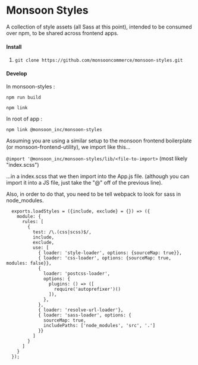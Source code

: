 # Monsoon Styles

A collection of style assets (all Sass at this point), intended to be consumed over npm, to be shared across frontend apps.

#### Install
1. `git clone https://github.com/monsooncommerce/monsoon-styles.git`

#### Develop


In monsoon-styles :

`npm run build`

`npm link`

In root of app :

`npm link @monsoon_inc/monsoon-styles`

Assuming you are using a similar setup to the monsoon frontend boilerplate (or monsoon-frontend-utility), we import like this...

`@import '@monsoon_inc/monsoon-styles/lib/<file-to-import>` (most likely "index.scss")

...in a index.scss that we then import into the App.js file. (although you can import it into a JS file, just take the "@" off of the previous line).

Also, in order to do that, you need to be tell webpack to look for sass in node_modules.

```
  exports.loadStyles = ({include, exclude} = {}) => ({
    module: {
      rules: [
        {
          test: /\.(css|scss)$/,
          include,
          exclude,
          use: [
            { loader: 'style-loader', options: {sourceMap: true}},
            { loader: 'css-loader', options: {sourceMap: true, modules: false}},
            {
              loader: 'postcss-loader',
              options: {
                plugins: () => ([
                  require('autoprefixer')()
                ]),
              },
            },
            { loader: 'resolve-url-loader'},
            { loader: 'sass-loader', options: {
              sourceMap: true,
              includePaths: ['node_modules', 'src', '.']
            }}
          ]
        }
      ]
    }
  });
```
